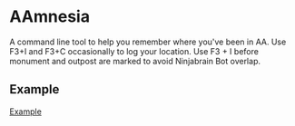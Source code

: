 # AAmnesia
A command line tool to help you remember where you've been in AA. Use F3+I and F3+C occasionally to log your location. Use F3 + I before monument and outpost are marked to avoid Ninjabrain Bot overlap. 
## Example
[Example](example.png)

